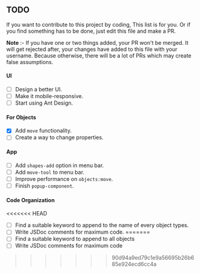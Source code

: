 ## TODO

If you want to contribute to this project by coding, This list is for you.
Or if you find something has to be done, just edit this file and make a PR.

**Note** :- If you have one or two things added, your PR won't be merged. It will get rejected after, your changes have added to this file with your username. Because otherwise, there will be a lot of PRs which may create false assumptions.

#### UI

- [ ] Design a better UI.
- [ ] Make it mobile-responsive.
- [ ] Start using Ant Design.

#### For Objects

- [x] Add `move` functionality.
- [ ] Create a way to change properties.

#### App

- [ ] Add `shapes-add` option in menu bar.
- [ ] Add `move-tool` to menu bar.
- [ ] Improve performance on `objects:move`.
- [ ] Finish `popup-component`.

#### Code Organization

<<<<<<< HEAD
- [ ] Find a suitable keyword to append to the name of every object types.
- [ ] Write JSDoc comments for maximum code.
=======
- [ ] Find a suitable keyword to append to all objects
- [ ] Write JSDoc comments for maximum code
>>>>>>> 90d94a9ed79c1e9a56695b26b685e924ecd6cc4a
